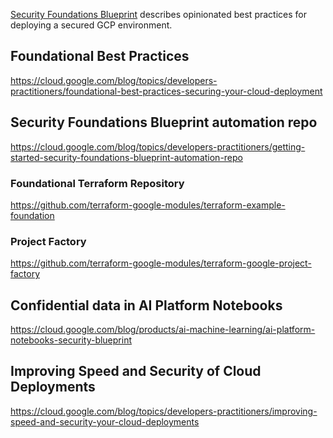 [Security Foundations Blueprint](https://cloud.google.com/blog/topics/developers-practitioners/blueprint-secure-infrastructure-google-cloud) describes
opinionated best practices for deploying a secured GCP environment. 


## Foundational Best Practices

https://cloud.google.com/blog/topics/developers-practitioners/foundational-best-practices-securing-your-cloud-deployment


## Security Foundations Blueprint automation repo


https://cloud.google.com/blog/topics/developers-practitioners/getting-started-security-foundations-blueprint-automation-repo

### Foundational Terraform Repository

https://github.com/terraform-google-modules/terraform-example-foundation

### Project Factory

https://github.com/terraform-google-modules/terraform-google-project-factory


## Confidential data in AI Platform Notebooks

https://cloud.google.com/blog/products/ai-machine-learning/ai-platform-notebooks-security-blueprint

## Improving Speed and Security of Cloud Deployments

https://cloud.google.com/blog/topics/developers-practitioners/improving-speed-and-security-your-cloud-deployments